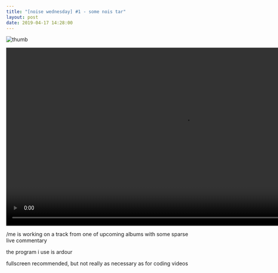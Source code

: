 ```yaml
---
title: "[noise wednesday] #1 - some nois tar"
layout: post
date: 2019-04-17 14:28:00
---
```


![thumb](video/noise-wednesday-1.jpg)

<cut/>

<div class="video">
  <video controls onloadedmetadata="" width="960px">
    <source src="video/noise-wednesday-1.webm">
  </video>
</div>

/me is working on a track from one of upcoming albums with some sparse live
commentary

the program i use is ardour

fullscreen recommended, but not really as necessary as for coding videos
